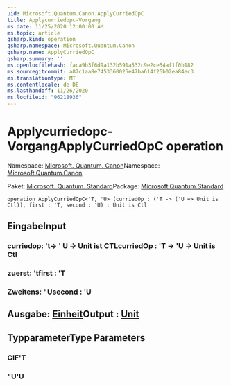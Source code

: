 ```yaml
---
uid: Microsoft.Quantum.Canon.ApplyCurriedOpC
title: Applycurriedopc-Vorgang
ms.date: 11/25/2020 12:00:00 AM
ms.topic: article
qsharp.kind: operation
qsharp.namespace: Microsoft.Quantum.Canon
qsharp.name: ApplyCurriedOpC
qsharp.summary: ''
ms.openlocfilehash: faca9b3f6d9a132b591a532c9e2ce54af1f0b182
ms.sourcegitcommit: a87c1aa8e7453360025e47ba614f25b02ea84ec3
ms.translationtype: MT
ms.contentlocale: de-DE
ms.lasthandoff: 11/26/2020
ms.locfileid: "96218936"
---
```

# <a name="applycurriedopc-operation"></a><span data-ttu-id="c7d99-102">Applycurriedopc-Vorgang</span><span class="sxs-lookup"><span data-stu-id="c7d99-102">ApplyCurriedOpC operation</span></span>

<span data-ttu-id="c7d99-103">Namespace: [Microsoft. Quantum. Canon](xref:Microsoft.Quantum.Canon)</span><span class="sxs-lookup"><span data-stu-id="c7d99-103">Namespace: [Microsoft.Quantum.Canon](xref:Microsoft.Quantum.Canon)</span></span>

<span data-ttu-id="c7d99-104">Paket: [Microsoft. Quantum. Standard](https://nuget.org/packages/Microsoft.Quantum.Standard)</span><span class="sxs-lookup"><span data-stu-id="c7d99-104">Package: [Microsoft.Quantum.Standard](https://nuget.org/packages/Microsoft.Quantum.Standard)</span></span>




```qsharp
operation ApplyCurriedOpC<'T, 'U> (curriedOp : ('T -> ('U => Unit is Ctl)), first : 'T, second : 'U) : Unit is Ctl
```


## <a name="input"></a><span data-ttu-id="c7d99-105">Eingabe</span><span class="sxs-lookup"><span data-stu-id="c7d99-105">Input</span></span>

### <a name="curriedop--t---u--unit--is-ctl"></a><span data-ttu-id="c7d99-106">curriedop: 't-> ' U => [Unit](xref:microsoft.quantum.lang-ref.unit)  ist CTL</span><span class="sxs-lookup"><span data-stu-id="c7d99-106">curriedOp : 'T -> 'U => [Unit](xref:microsoft.quantum.lang-ref.unit)  is Ctl</span></span>




### <a name="first--t"></a><span data-ttu-id="c7d99-107">zuerst: 't</span><span class="sxs-lookup"><span data-stu-id="c7d99-107">first : 'T</span></span>




### <a name="second--u"></a><span data-ttu-id="c7d99-108">Zweitens: "U</span><span class="sxs-lookup"><span data-stu-id="c7d99-108">second : 'U</span></span>





## <a name="output--unit"></a><span data-ttu-id="c7d99-109">Ausgabe: [Einheit](xref:microsoft.quantum.lang-ref.unit)</span><span class="sxs-lookup"><span data-stu-id="c7d99-109">Output : [Unit](xref:microsoft.quantum.lang-ref.unit)</span></span>



## <a name="type-parameters"></a><span data-ttu-id="c7d99-110">Typparameter</span><span class="sxs-lookup"><span data-stu-id="c7d99-110">Type Parameters</span></span>

### <a name="t"></a><span data-ttu-id="c7d99-111">GIF</span><span class="sxs-lookup"><span data-stu-id="c7d99-111">'T</span></span>


### <a name="u"></a><span data-ttu-id="c7d99-112">"U</span><span class="sxs-lookup"><span data-stu-id="c7d99-112">'U</span></span>

